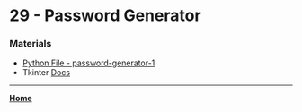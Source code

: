 # 29 - Password Generator

### Materials

* [Python File - password-generator-1](./029.py)
* Tkinter [Docs](https://tkdocs.com/index.html)


---

**[Home](../README.md)**